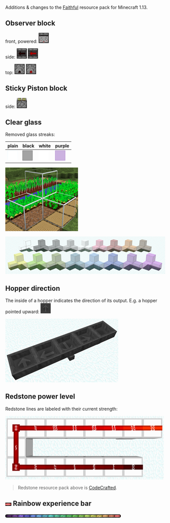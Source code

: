 Additions & changes to the [Faithful](minecraft.curseforge.com/projects/faithful-32x) resource pack for Minecraft 1.13.

## Observer block

front, powered: ![observer: front, powered](observer/assets/minecraft/textures/block/observer_front_on.png)

side: ![observer: side](observer/assets/minecraft/textures/block/observer_side.png) ![observer: side, powered](observer/assets/minecraft/textures/block/observer_side_on.png)

top: ![observer: top](observer/assets/minecraft/textures/block/observer_top.png) ![observer: top, powered](observer/assets/minecraft/textures/block/observer_top_on.png)

## Sticky Piston block

side: ![sticky piston: side](sticky-piston/assets/minecraft/textures/blocks/piston_side_sticky.png)

## Clear glass

Removed glass streaks:

plain | black | white | purple
------|-------|-------|-------
![glass](clear-glass/assets/minecraft/textures/blocks/glass.png) | ![black glass](clear-glass/assets/minecraft/textures/blocks/glass_black.png) | ![white glass](clear-glass/assets/minecraft/textures/blocks/glass_white.png) | ![purple glass](clear-glass/assets/minecraft/textures/blocks/glass_purple.png)

<p><a href="clear-glass/screenshot-clear.png" target="_blank"><img src="clear-glass/screenshot-clear.200px.png" alt="screenshot: clear glass" title="screenshot: clear glass"></a></p>
<p><a href="clear-glass/screenshot.png" target="_blank"><img src="clear-glass/screenshot.200px.png" alt="screenshot: all colors" title="screenshot: all colors"></a></p>

## Hopper direction

The inside of a hopper indicates the direction of its output. E.g. a hopper pointed upward: 
![hopper (pointed forward), inside](hopper-direction/assets/minecraft/textures/blocks/hopper_inside_side.png "hopper, pointed forward, inside")

<p><a href="hopper-direction/screenshot.png" target="_blank"><img src="hopper-direction/screenshot.200px.png" alt="screenshot: all directions" title="screenshot: all directions"></a></p>

## Redstone power level

Redstone lines are labeled with their current strength:

<p><a href="redstone-power/screenshot.png" target="_blank"><img src="redstone-power/screenshot.200px.png" alt="screenshot: all power levels" title="screenshot: all power levels"></a></p>

> Redstone resource pack above is [CodeCrafted](http://codecrafted.net).

## ![](rainbow-xp/iteration.gif) Rainbow experience bar

![full experience bar](rainbow-xp/xp-bar.png "full experience bar")
